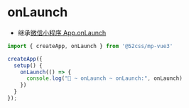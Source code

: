# onLaunch

* 继承[微信小程序 App.onLaunch](https://developers.weixin.qq.com/miniprogram/dev/reference/api/App.html#onLaunch)

```ts
import { createApp, onLaunch } from '@52css/mp-vue3'

createApp({
  setup() {
    onLaunch(() => {
      console.log("🚀 ~ onLaunch ~ onLaunch:", onLaunch)
    })
  }
});
  ```
